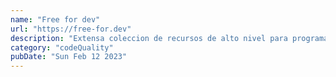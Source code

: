 ```yaml
---
name: "Free for dev"
url: "https://free-for.dev"
description: "Extensa coleccion de recursos de alto nivel para programadores "
category: "codeQuality"
pubDate: "Sun Feb 12 2023"
---
```

